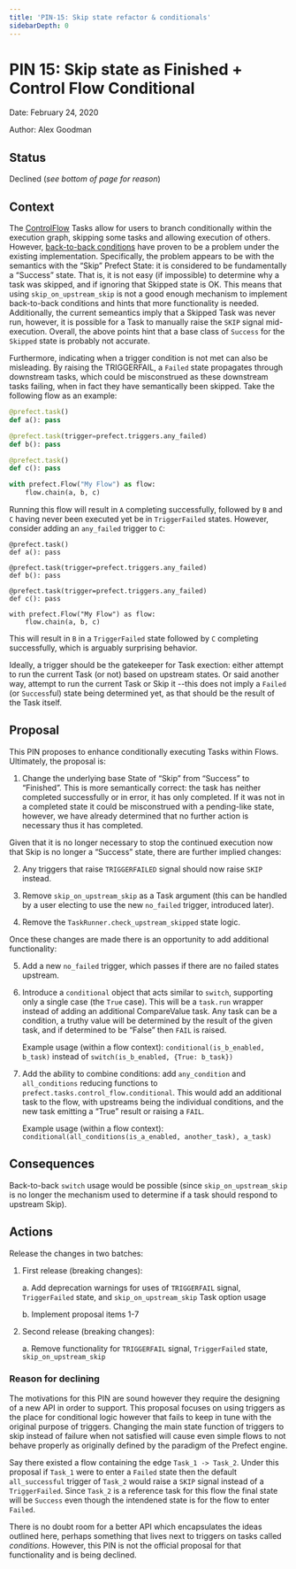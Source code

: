 ```yaml
---
title: 'PIN-15: Skip state refactor & conditionals'
sidebarDepth: 0
---
```


# PIN 15: Skip state as Finished + Control Flow Conditional

Date: February 24, 2020

Author: Alex Goodman

## Status

Declined (_see bottom of page for reason_)

## Context

The [ControlFlow](https://docs.prefect.io/v2/api/latest/tasks/control_flow.html) Tasks allow for users to branch conditionally within the execution graph, skipping some tasks and allowing execution of others. However, [back-to-back conditions](https://github.com/PrefectHQ/prefect/issues/2017) have proven to be a problem under the existing implementation. Specifically, the problem appears to be with the semantics with the “Skip” Prefect State: it is considered to be fundamentally a “Success” state. That is, it is not easy (if impossible) to determine why a task was skipped, and if ignoring that Skipped state is OK. This means that using `skip_on_upstream_skip` is not a good enough mechanism to implement back-to-back conditions and hints that more functionality is needed. Additionally, the current semeantics imply that a Skipped Task was never run, however, it is possible for a Task to manually raise the `SKIP` signal mid-execution. Overall, the above points hint that a base class of `Success` for the `Skipped` state is probably not accurate.

Furthermore, indicating when a trigger condition is not met can also be misleading. By raising the TRIGGERFAIL, a `Failed` state propagates through downstream tasks, which could be misconstrued as these downstream tasks failing, when in fact they have semantically been skipped. Take the following flow as an example:

```python
@prefect.task()
def a(): pass

@prefect.task(trigger=prefect.triggers.any_failed)
def b(): pass

@prefect.task()
def c(): pass

with prefect.Flow("My Flow") as flow:
    flow.chain(a, b, c)
```

Running this flow will result in `A` completing successfully, followed by `B` and `C` having never been executed yet be in `TriggerFailed` states. However, consider adding an `any_failed` trigger to `C`:

```python{7}
@prefect.task()
def a(): pass

@prefect.task(trigger=prefect.triggers.any_failed)
def b(): pass

@prefect.task(trigger=prefect.triggers.any_failed)
def c(): pass

with prefect.Flow("My Flow") as flow:
    flow.chain(a, b, c)
```

This will result in `B` in a `TriggerFailed` state followed by `C` completing successfully, which is arguably surprising behavior.

Ideally, a trigger should be the gatekeeper for Task exection: either attempt to run the current Task (or not) based on upstream states. Or said another way, attempt to run the current Task or Skip it --this does not imply a `Failed` (or `Success`ful) state being determined yet, as that should be the result of the Task itself.

## Proposal

This PIN proposes to enhance conditionally executing Tasks within Flows. Ultimately, the proposal is:

1. Change the underlying base State of “Skip” from “Success” to “Finished”. This is more semantically correct: the task has neither completed successfully or in error, it has only completed. If it was not in a completed state it could be misconstrued with a pending-like state, however, we have already determined that no further action is necessary thus it has completed.

Given that it is no longer necessary to stop the continued execution now that Skip is no longer a “Success” state, there are further implied changes:

2. Any triggers that raise `TRIGGERFAILED` signal should now raise `SKIP` instead.

3. Remove `skip_on_upstream_skip` as a Task argument (this can be handled by a user electing to use the new `no_failed` trigger, introduced later).

4. Remove the `TaskRunner.check_upstream_skipped` state logic.

Once these changes are made there is an opportunity to add additional functionality:

5. Add a new `no_failed` trigger, which passes if there are no failed states upstream.

6. Introduce a `conditional` object that acts similar to `switch`, supporting only a single case (the `True` case). This will be a `task.run` wrapper instead of adding an additional CompareValue task. Any task can be a condition, a truthy value will be determined by the result of the given task, and if determined to be “False” then `FAIL` is raised.

   Example usage (within a flow context):
   `conditional(is_b_enabled, b_task)`
   instead of
   `switch(is_b_enabled, {True: b_task})`

7. Add the ability to combine conditions: add `any_condition` and `all_conditions` reducing functions to `prefect.tasks.control_flow.conditional`. This would add an additional task to the flow, with upstreams being the individual conditions, and the new task emitting a “True” result or raising a `FAIL`.

   Example usage (within a flow context):
   `conditional(all_conditions(is_a_enabled, another_task), a_task)`

## Consequences

Back-to-back `switch` usage would be possible (since `skip_on_upstream_skip` is no longer the mechanism used to determine if a task should respond to upstream Skip).

## Actions

Release the changes in two batches:

1. First release (breaking changes):

   a. Add deprecation warnings for uses of `TRIGGERFAIL` signal, `TriggerFailed` state, and `skip_on_upstream_skip` Task option usage

   b. Implement proposal items 1-7

2. Second release (breaking changes):

   a. Remove functionality for `TRIGGERFAIL` signal, `TriggerFailed` state, `skip_on_upstream_skip`

### Reason for declining

The motivations for this PIN are sound however they require the designing of a new API in order to support. This proposal focuses on using triggers as the place for conditional logic however that fails to keep in tune with the original purpose of triggers. Changing the main state function of triggers to skip instead of failure when not satisfied will cause even simple flows to not behave properly as originally defined by the paradigm of the Prefect engine.

Say there existed a flow containing the edge `Task_1 -> Task_2`. Under this proposal if `Task_1` were to enter a `Failed` state then the default `all_successful` trigger of `Task_2` would raise a `SKIP` signal instead of a `TriggerFailed`. Since `Task_2` is a reference task for this flow the final state will be `Success` even though the intendened state is for the flow to enter `Failed`.

There is no doubt room for a better API which encapsulates the ideas outlined here, perhaps something that lives next to triggers on tasks called _conditions_. However, this PIN is not the official proposal for that functionality and is being declined.
